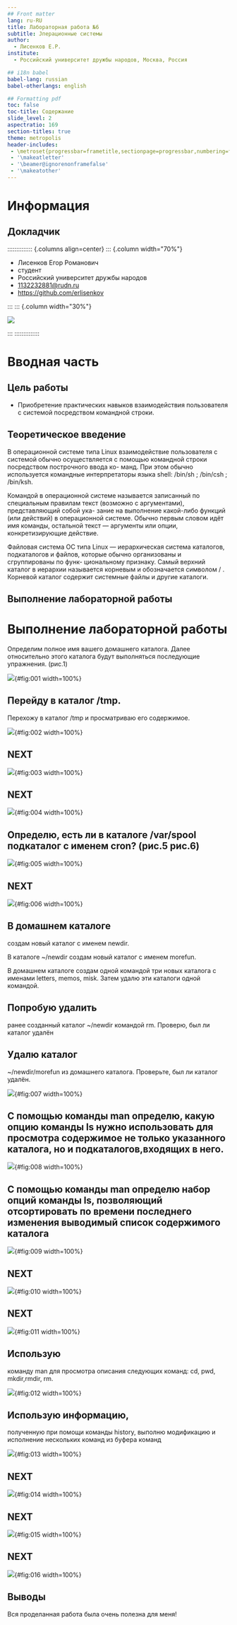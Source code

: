```yaml
---
## Front matter
lang: ru-RU
title: Лабораторная работа №6
subtitle: Jперационные системы
author:
  - Лисенков Е.Р.
institute:
  - Российский университет дружбы народов, Москва, Россия

## i18n babel
babel-lang: russian
babel-otherlangs: english

## Formatting pdf
toc: false
toc-title: Содержание
slide_level: 2
aspectratio: 169
section-titles: true
theme: metropolis
header-includes:
 - \metroset{progressbar=frametitle,sectionpage=progressbar,numbering=fraction}
 - '\makeatletter'
 - '\beamer@ignorenonframefalse'
 - '\makeatother'
---
```


# Информация

## Докладчик

:::::::::::::: {.columns align=center}
::: {.column width="70%"}

  * Лисенков Егор Романович
  * студент
  * Российский университет дружбы народов
  * [1132232881@rudn.ru](mailto:1132232881@rudn.ru)
  * <https://github.com/erlisenkov>

:::
::: {.column width="30%"}

![](image/0.jpg)

:::
::::::::::::::

# Вводная часть

## Цель работы

- Приобретение практических навыков взаимодействия пользователя с системой посредством командной строки.

## Теоретическое введение

В операционной системе типа Linux взаимодействие пользователя с системой обычно
осуществляется с помощью командной строки посредством построчного ввода ко-
манд. При этом обычно используется командные интерпретаторы языка shell: /bin/sh ;
/bin/csh ; /bin/ksh.

Командой в операционной системе называется записанный по
специальным правилам текст (возможно с аргументами), представляющий собой ука-
зание на выполнение какой-либо функций (или действий) в операционной системе.
Обычно первым словом идёт имя команды, остальной текст — аргументы или опции,
конкретизирующие действие.

Файловая система ОС типа Linux — иерархическая система каталогов,
подкаталогов и файлов, которые обычно организованы и сгруппированы по функ-
циональному признаку. Самый верхний каталог в иерархии называется корневым
и обозначается символом / . Корневой каталог содержит системные файлы и другие
каталоги.

## Выполнение лабораторной работы

# Выполнение лабораторной работы

Определим полное имя вашего домашнего каталога. Далее относительно этого каталога будут выполняться последующие упражнения. (рис.1)

![](image/1.png){#fig:001 width=100%}

## Перейду в каталог /tmp.

Перехожу в каталог /tmp и просматриваю его содержимое.

![](image/2.png){#fig:002 width=100%}

## NEXT

![](image/3.png){#fig:003 width=100%}

## NEXT

![](image/4.png){#fig:004 width=100%}

## Определю, есть ли в каталоге /var/spool подкаталог с именем cron? (рис.5 рис.6)

![](image/5.png){#fig:005 width=100%}

## NEXT

![](image/6.png){#fig:006 width=100%}

## В домашнем каталоге 
создам новый каталог с именем newdir.

В каталоге ~/newdir создам новый каталог с именем morefun.

В домашнем каталоге создам одной командой три новых каталога с именами letters, memos, misk. Затем удалю эти каталоги одной командой.

## Попробую удалить 

ранее созданный каталог ~/newdir командой rm. Проверю, был ли каталог удалён

## Удалю каталог 

~/newdir/morefun из домашнего каталога. Проверьте, был ли каталог удалён.

![](image/7.png){#fig:007 width=100%}

## С помощью команды man определю, какую опцию команды ls нужно использовать для просмотра содержимое не только указанного каталога, но и подкаталогов,входящих в него.

![](image/8.png){#fig:008 width=100%}

## С помощью команды man определю набор опций команды ls, позволяющий отсортировать по времени последнего изменения выводимый список содержимого каталога

![](image/9.png){#fig:009 width=100%}

## NEXT

![](image/10.png){#fig:010 width=100%}

## NEXT

![](image/11.png){#fig:011 width=100%}

## Использую 

команду man для просмотра описания следующих команд: cd, pwd, mkdir,rmdir, rm.

![](image/12.png){#fig:012 width=100%}

## Использую информацию, 

полученную при помощи команды history, выполню модификацию и исполнение нескольких команд из буфера команд

![](image/13.png){#fig:013 width=100%}

## NEXT

![](image/14.png){#fig:014 width=100%}

## NEXT

![](image/15.png){#fig:015 width=100%}

## NEXT

![](image/16.png){#fig:016 width=100%}

## Выводы

Вся проделанная работа была очень полезна для меня!
